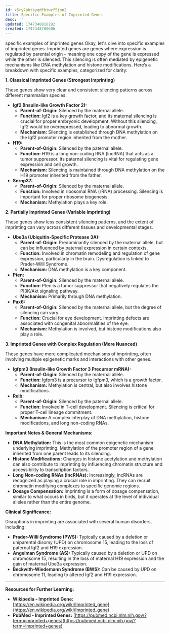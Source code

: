 ```yaml
---
id: x5ry7pbtkyqdfbtwzf5jon2
title: Specific Examples of Imprinted Genes
desc: ''
updated: 1747348818292
created: 1747348780606
---
```

 specific examples of imprinted genes
Okay, let's dive into specific examples of imprinted genes. Imprinted genes are genes where expression is regulated by parental origin – meaning one copy of the gene is expressed while the other is silenced. This silencing is often mediated by epigenetic mechanisms like DNA methylation and histone modifications. Here’s a breakdown with specific examples, categorized for clarity:

**1. Classical Imprinted Genes (Strongest Imprinting)**

These genes show very clear and consistent silencing patterns across different mammalian species.

* **Igf2 (Insulin-like Growth Factor 2):**
    * **Parent-of-Origin:** Silenced by the maternal allele.
    * **Function:**  Igf2 is a key growth factor, and its maternal silencing is crucial for proper embryonic development.  Without this silencing, Igf2 would be overexpressed, leading to abnormal growth.
    * **Mechanism:** Silencing is established through DNA methylation on the Igf2 promoter region inherited from the mother.
* **H19:**
    * **Parent-of-Origin:** Silenced by the paternal allele.
    * **Function:** H19 is a long non-coding RNA (lncRNA) that acts as a tumor suppressor.  Its paternal silencing is vital for regulating gene expression and cell growth.
    * **Mechanism:** Silencing is maintained through DNA methylation on the H19 promoter inherited from the father.
* **Snrnp37:**
    * **Parent-of-Origin:** Silenced by the maternal allele.
    * **Function:** Involved in ribosomal RNA (rRNA) processing.  Silencing is important for proper ribosome biogenesis.
    * **Mechanism:** Methylation plays a key role.



**2. Partially Imprinted Genes (Variable Imprinting)**

These genes show less consistent silencing patterns, and the extent of imprinting can vary across different tissues and developmental stages.

* **Ube3a (Ubiquitin-Specific Protease 3A):**
    * **Parent-of-Origin:** Predominantly silenced by the maternal allele, but can be influenced by paternal expression in certain contexts.
    * **Function:** Involved in chromatin remodeling and regulation of gene expression, particularly in the brain.  Dysregulation is linked to Prader-Willi Syndrome.
    * **Mechanism:** DNA methylation is a key component.
* **Pten:**
    * **Parent-of-Origin:** Silenced by the maternal allele.
    * **Function:** Pten is a tumor suppressor that negatively regulates the PI3K/Akt signaling pathway.
    * **Mechanism:** Primarily through DNA methylation.
* **Pax6:**
    * **Parent-of-Origin:** Silenced by the maternal allele, but the degree of silencing can vary.
    * **Function:**  Crucial for eye development.  Imprinting defects are associated with congenital abnormalities of the eye.
    * **Mechanism:** Methylation is involved, but histone modifications also play a role.



**3. Imprinted Genes with Complex Regulation (More Nuanced)**

These genes have more complicated mechanisms of imprinting, often involving multiple epigenetic marks and interactions with other genes.

* **Igfpm3 (Insulin-like Growth Factor 3 Precursor mRNA):**
    * **Parent-of-Origin:** Silenced by the maternal allele.
    * **Function:** Igfpm3 is a precursor to Igfpm3, which is a growth factor.
    * **Mechanism:**  Methylation is central, but also involves histone modifications.
* **Relb:**
    * **Parent-of-Origin:** Silenced by the paternal allele.
    * **Function:** Involved in T-cell development. Silencing is critical for proper T-cell lineage commitment.
    * **Mechanism:**  A complex interplay of DNA methylation, histone modifications, and long non-coding RNAs.



**Important Notes & General Mechanisms:**

* **DNA Methylation:** This is the most common epigenetic mechanism underlying imprinting.  Methylation of the promoter region of a gene inherited from one parent leads to its silencing.
* **Histone Modifications:**  Changes in histone acetylation and methylation can also contribute to imprinting by influencing chromatin structure and accessibility to transcription factors.
* **Long Non-coding RNAs (lncRNAs):** Increasingly, lncRNAs are recognized as playing a crucial role in imprinting. They can recruit chromatin modifying complexes to specific genomic regions.
* **Dosage Compensation:** Imprinting is a form of dosage compensation, similar to what occurs in birds, but it operates at the level of individual alleles rather than the entire genome.

**Clinical Significance:**

Disruptions in imprinting are associated with several human disorders, including:

* **Prader-Willi Syndrome (PWS):** Typically caused by a deletion or uniparental disomy (UPD) on chromosome 15, leading to the loss of paternal Igf2 and H19 expression.
* **Angelman Syndrome (AS):**  Typically caused by a deletion or UPD on chromosome 15, resulting in the loss of maternal H19 expression and the gain of maternal Ube3a expression.
* **Beckwith-Wiedemann Syndrome (BWS):** Can be caused by UPD on chromosome 11, leading to altered Igf2 and H19 expression.

---

**Resources for Further Learning:**

* **Wikipedia - Imprinted Gene:** [https://en.wikipedia.org/wiki/Imprinted_gene](https://en.wikipedia.org/wiki/Imprinted_gene)
* **PubMed - Imprinted Genes:** [https://pubmed.ncbi.nlm.nih.gov/?term=imprinted+genes](https://pubmed.ncbi.nlm.nih.gov/?term=imprinted+genes)



>